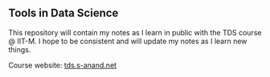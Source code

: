 ## Tools in Data Science


This repository will contain my notes as I learn in public with the TDS course @ IIT-M. I hope to be consistent and will update my notes as I learn new things.

Course website: [tds.s-anand.net](https://tds.s-anand.net/#/)